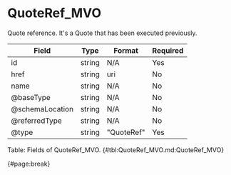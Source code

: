 <!--
    ATTENTION: This file was generated via gradle!
               Do NOT manually edit this file! Any such changes will be overwritten!
-->

# QuoteRef_MVO

Quote reference.
It's a Quote that has been executed previously.

| Field | Type | Format | Required |
| ------- | ------- | ------- | --- |
| id | string | N/A | Yes |
| href | string | uri | No |
| name | string | N/A | No |
| @baseType | string | N/A | No |
| @schemaLocation | string | N/A | No |
| @referredType | string | N/A | No |
| @type | string | "QuoteRef" | Yes |

Table: Fields of QuoteRef_MVO. {#tbl:QuoteRef_MVO.md:QuoteRef_MVO}

{#page:break}
